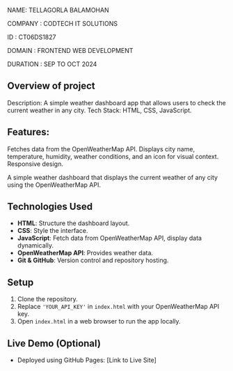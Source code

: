 NAME: TELLAGORLA BALAMOHAN

COMPANY : CODTECH IT SOLUTIONS

ID : CT06DS1827

DOMAIN : FRONTEND WEB DEVELOPMENT

DURATION : SEP TO OCT 2024

## Overview of project
Description: A simple weather dashboard app that allows users to check the current weather in any city.
Tech Stack: HTML, CSS, JavaScript.

## Features:
Fetches data from the OpenWeatherMap API.
Displays city name, temperature, humidity, weather conditions, and an icon for visual context.
Responsive design.

A simple weather dashboard that displays the current weather of any city using the OpenWeatherMap API.

## Technologies Used

- **HTML**: Structure the dashboard layout.
- **CSS**: Style the interface.
- **JavaScript**: Fetch data from OpenWeatherMap API, display data dynamically.
- **OpenWeatherMap API**: Provides weather data.
- **Git & GitHub**: Version control and repository hosting.

## Setup

1. Clone the repository.
2. Replace `'YOUR_API_KEY'` in `index.html` with your OpenWeatherMap API key.
3. Open `index.html` in a web browser to run the app locally.

## Live Demo (Optional)
- Deployed using GitHub Pages: [Link to Live Site]

  
